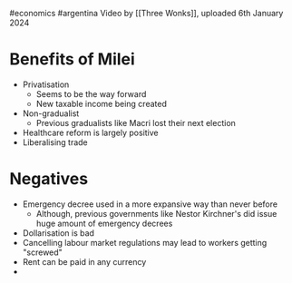 #economics #argentina
Video by [[Three Wonks]], uploaded 6th January 2024
# Benefits of Milei
- Privatisation
	- Seems to be the way forward
	- New taxable income being created
- Non-gradualist
	- Previous gradualists like Macri lost their next election
- Healthcare reform is largely positive
- Liberalising trade
# Negatives
- Emergency decree used in a more expansive way than never before
	- Although, previous governments like Nestor Kirchner's did issue huge amount of emergency decrees
- Dollarisation is bad
- Cancelling labour market regulations may lead to workers getting "screwed"
- Rent can be paid in any currency
- 